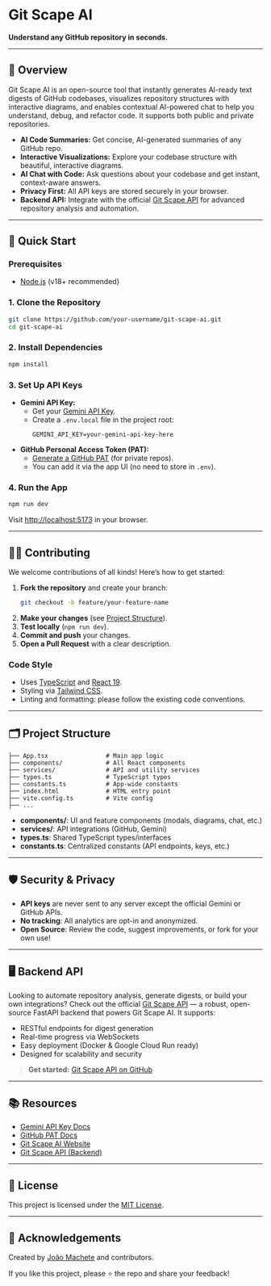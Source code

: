 # Git Scape AI

**Understand any GitHub repository in seconds.**

---

## 🚀 Overview

Git Scape AI is an open-source tool that instantly generates AI-ready text digests of GitHub codebases, visualizes repository structures with interactive diagrams, and enables contextual AI-powered chat to help you understand, debug, and refactor code. It supports both public and private repositories.

- **AI Code Summaries:** Get concise, AI-generated summaries of any GitHub repo.
- **Interactive Visualizations:** Explore your codebase structure with beautiful, interactive diagrams.
- **AI Chat with Code:** Ask questions about your codebase and get instant, context-aware answers.
- **Privacy First:** All API keys are stored securely in your browser.
- **Backend API:** Integrate with the official [Git Scape API](https://github.com/jmxt3/Git-Scape-API) for advanced repository analysis and automation.

---

## 🏁 Quick Start

### Prerequisites
- [Node.js](https://nodejs.org/) (v18+ recommended)

### 1. Clone the Repository
```bash
git clone https://github.com/your-username/git-scape-ai.git
cd git-scape-ai
```

### 2. Install Dependencies
```bash
npm install
```

### 3. Set Up API Keys
- **Gemini API Key:**
  - Get your [Gemini API Key](https://ai.google.dev/gemini-api/docs/api-key).
  - Create a `.env.local` file in the project root:
    ```env
    GEMINI_API_KEY=your-gemini-api-key-here
    ```
- **GitHub Personal Access Token (PAT):**
  - [Generate a GitHub PAT](https://github.com/settings/tokens/new?scopes=repo&description=GitRepoDigestAI) (for private repos).
  - You can add it via the app UI (no need to store in `.env`).

### 4. Run the App
```bash
npm run dev
```
Visit [http://localhost:5173](http://localhost:5173) in your browser.

---

## 🧑‍💻 Contributing

We welcome contributions of all kinds! Here’s how to get started:

1. **Fork the repository** and create your branch:
   ```bash
   git checkout -b feature/your-feature-name
   ```
2. **Make your changes** (see [Project Structure](#project-structure)).
3. **Test locally** (`npm run dev`).
4. **Commit and push** your changes.
5. **Open a Pull Request** with a clear description.

### Code Style
- Uses [TypeScript](https://www.typescriptlang.org/) and [React 19](https://react.dev/).
- Styling via [Tailwind CSS](https://tailwindcss.com/).
- Linting and formatting: please follow the existing code conventions.

---

## 🗂️ Project Structure

```
├── App.tsx                # Main app logic
├── components/            # All React components
├── services/              # API and utility services
├── types.ts               # TypeScript types
├── constants.ts           # App-wide constants
├── index.html             # HTML entry point
├── vite.config.ts         # Vite config
├── ...
```

- **components/**: UI and feature components (modals, diagrams, chat, etc.)
- **services/**: API integrations (GitHub, Gemini)
- **types.ts**: Shared TypeScript types/interfaces
- **constants.ts**: Centralized constants (API endpoints, keys, etc.)

---

## 🛡️ Security & Privacy
- **API keys** are never sent to any server except the official Gemini or GitHub APIs.
- **No tracking**: All analytics are opt-in and anonymized.
- **Open Source**: Review the code, suggest improvements, or fork for your own use!

---

## 🖥️ Backend API

Looking to automate repository analysis, generate digests, or build your own integrations? Check out the official [Git Scape API](https://github.com/jmxt3/Git-Scape-API) — a robust, open-source FastAPI backend that powers Git Scape AI. It supports:

- RESTful endpoints for digest generation
- Real-time progress via WebSockets
- Easy deployment (Docker & Google Cloud Run ready)
- Designed for scalability and security

> **Get started:** [Git Scape API on GitHub](https://github.com/jmxt3/Git-Scape-API)

---

## 📚 Resources
- [Gemini API Key Docs](https://ai.google.dev/gemini-api/docs/api-key)
- [GitHub PAT Docs](https://github.com/settings/tokens/new?scopes=repo&description=GitRepoDigestAI)
- [Git Scape AI Website](https://gitscape.ai/)
- [Git Scape API (Backend)](https://github.com/jmxt3/Git-Scape-API)

---

## 📝 License

This project is licensed under the [MIT License](LICENSE).

---

## 🙏 Acknowledgements

Created by [João Machete](https://github.com/jmxt3) and contributors.

If you like this project, please ⭐️ the repo and share your feedback!
